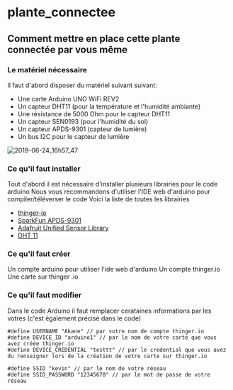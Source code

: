 # plante_connectee


## Comment mettre en place cette plante connectée par vous même

### Le matériel nécessaire

Il faut d'abord disposer du matériel suivant suivant:
 * Une carte Arduino UNO WiFi REV2
 * Un capteur DHT11 (pour la température et l'humidité ambiante)
 * Une résistance de 5000 Ohm pour le capteur DHT11
 * Un capteur SEN0193 (pour l'humidité du sol)
 * Un capteur APDS-9301 (capteur de lumière)
 * Un bus I2C pour le capteur de lumière
 
 ![2019-06-24_16h57_47](https://user-images.githubusercontent.com/43552846/60029368-4f8c3300-96a1-11e9-8510-7e81c5d2c1e5.png)
 
 
 ### Ce qu'il faut installer

Tout d'abord il est nécessaire d'installer plusieurs librairies pour le code arduino
Nous vous recommandons d'utiliser l'IDE web d'arduino pour compiler/téléverser le code
Voici la liste de toutes les librairies
* [thinger-io](https://github.com/thinger-io/Arduino-Library)
* [SparkFun APDS-9301](https://github.com/sparkfun/SparkFun_APDS9301_Library)
* [Adafruit Unified Sensor Library](https://github.com/adafruit/Adafruit_Sensor)
* [DHT 11](https://github.com/adafruit/DHT-sensor-library)
 
 
 ### Ce qu'il faut créer
 
 Un compte arduino pour utiliser l'ide web d'arduino
 Un compte thinger.io
 Une carte sur thinger .io
 
 
 ### Ce qu'il faut modifier
 
 Dans le code Arduino il faut remplacer cerataines informations par les votres (c'est également précisé dans le code)
```arduino
#define USERNAME "Akane" // par votre nom de compte thinger.io
#define DEVICE_ID "arduino1" // par le nom de votre carte que vous avez créée thinger.io
#define DEVICE_CREDENTIAL "testtt" // par le credential que vous avez du renseigner lors de la création de votre carte sur thinger.io

#define SSID "kevin" // par le nom de votre réseau
#define SSID_PASSWORD "12345678" // par le mot de passe de votre réseau
```
 
 
 
 
